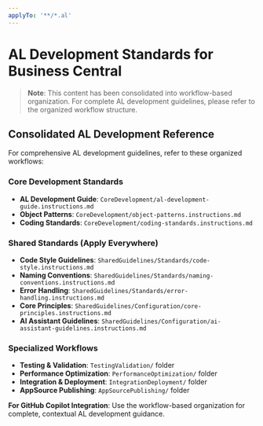 ```yaml
---
applyTo: '**/*.al'
---
```

# AL Development Standards for Business Central

> **Note**: This content has been consolidated into workflow-based organization. For complete AL development guidelines, please refer to the organized workflow structure.

## Consolidated AL Development Reference

For comprehensive AL development guidelines, refer to these organized workflows:

### Core Development Standards
- **AL Development Guide**: `CoreDevelopment/al-development-guide.instructions.md`
- **Object Patterns**: `CoreDevelopment/object-patterns.instructions.md`
- **Coding Standards**: `CoreDevelopment/coding-standards.instructions.md`

### Shared Standards (Apply Everywhere)
- **Code Style Guidelines**: `SharedGuidelines/Standards/code-style.instructions.md`
- **Naming Conventions**: `SharedGuidelines/Standards/naming-conventions.instructions.md`
- **Error Handling**: `SharedGuidelines/Standards/error-handling.instructions.md`
- **Core Principles**: `SharedGuidelines/Configuration/core-principles.instructions.md`
- **AI Assistant Guidelines**: `SharedGuidelines/Configuration/ai-assistant-guidelines.instructions.md`

### Specialized Workflows
- **Testing & Validation**: `TestingValidation/` folder
- **Performance Optimization**: `PerformanceOptimization/` folder  
- **Integration & Deployment**: `IntegrationDeployment/` folder
- **AppSource Publishing**: `AppSourcePublishing/` folder

**For GitHub Copilot Integration**: Use the workflow-based organization for complete, contextual AL development guidance.